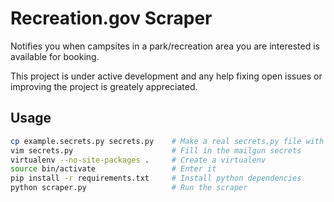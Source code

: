 Recreation.gov Scraper
================

Notifies you when campsites in a park/recreation area you are interested is available for booking.

This project is under active development and any help fixing open issues or improving the project is greately appreciated.

Usage
-----

```bash
cp example.secrets.py secrets.py    # Make a real secrets.py file with mailgun credentials
vim secrets.py                      # Fill in the mailgun secrets
virtualenv --no-site-packages .     # Create a virtualenv
source bin/activate                 # Enter it
pip install -r requirements.txt     # Install python dependencies 
python scraper.py                   # Run the scraper
```
